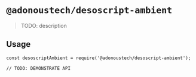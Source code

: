 # `@adonoustech/desoscript-ambient`

> TODO: description

## Usage

```
const desoscriptAmbient = require('@adonoustech/desoscript-ambient');

// TODO: DEMONSTRATE API
```
